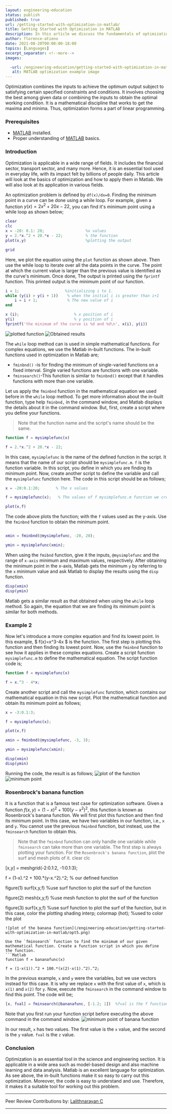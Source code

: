 ```yaml
---
layout: engineering-education
status: publish
published: true
url: /getting-started-with-optimization-in-matlab/
title: Getting Started with Optimization in MATLAB
description: In this article we discuss the fundamentals of optimization and cover real world examples where optimization is applied using MATLAB. 
author: florence-atieno
date: 2021-08-20T00:00:00-18:00
topics: [Languages]
excerpt_separator: <!--more-->
images:

  -url: /engineering-education/getting-started-with-optimization-in-matlab/hero.jpg
   alt: MATLAB optimization example image
---
```


Optimization combines the inputs to achieve the optimum output subject to satisfying certain specified constraints and conditions. It involves choosing the best among given data or combining the inputs to obtain the optimal working condition. It is a mathematical discipline that works to get the maxima and minima. Thus, optimization forms a part of linear programming. 


### Prerequisites
- [MATLAB](https://www.mathworks.com/products/get-matlab.html?s_tid=gn_getml) installed.
- Proper understanding of [MATLAB](https://www.section.io/engineering-education/getting-started-with-matlab/) basics.

### Introduction

Optimization is applicable in a wide range of fields. It includes the financial sector, transport sector, and many more. Hence, it is an essential tool used in everyday life, with its impact felt by billions of people daily. This article will look at the basics of optimization and how to apply them in Matlab. We will also look at its application in various fields.

An optimization problem is defined by `df(x)/dx=0`. Finding the minimum point in a curve can be done using a while loop. For example, given a function $y(x)= 2x^2+20x-22$, you can find it's  minimum point using a while loop as shown below;
```matlab
clear
clc
x = -20: 0.1: 20;                  %x values
y = 2.*x.^2 + 20.*x - 22;          % the function
plot(x,y)                          %plotting the output

grid
```

Here, we plot the equation using the `plot` function as shown above. Then use the while loop to iterate over all the data points in the curve. The point at which the current value is larger than the previous value is identified as the curve's minimum. Once done, The output is printed using the `fprintf` function. This printed output is the minimum point of our function.
```Matlab
i = 1;                    %initializing i to 1.
while (y(i) > y(i + 1))    % when the initial i is greater than i+1
    i = i + 1;             % The new value of i
end

x (i);                        % x position of i
y(i)                          % y position of i
fprintf('the minimum of the curve is %d and %d\n', x(i), y(i))
```

![plotted function](/engineering-education/getting-started-with-optimization-in-matlab/opt1.png)
![Obtained results](/engineering-education/getting-started-with-optimization-in-matlab/opt2.png)

The `while` loop method can is used in simple mathematical functions. For complex equations, we use the Matlab in-built functions. The in-built functions used in optimization in Matlab are;
- `fminbnd()` -is for finding the minimum of single-varied functions on a fixed interval. Single varied functions are functions with one variable.
- `fminsearch()`-This function is similar to `fminbnd()` except that it handles functions with more than one variable.

Let us apply the `fminbnd` function in the mathematical equation we used before in the `while` loop method. To get more information about the in-built function, type help `fminbnd,` in the command window, and Matlab displays the details about it in the command window. But, first, create a script where you define your functions.

> Note that the function name and the script's name should be the same.
```Matlab
function f = mysimplefunc(x)

f = 2.*x.^2 + 20.*x - 22;
```
In this case, `mysimplefunc` is the name of the defined function in the script. It means that the name of our script should be `mysimplefunc.m`. `f` is the function variable. In this script, you define in which you are finding its minimum point. Now, create another script to define the variable and call the `mysimplefunc` function here. The code in this script should be as follows;
```Matlab
x = -20:0.1:20;       % The x values

f = mysimplefunc(x);   % The values of f mysimplefunc.m function we created.

plot(x,f) 
```
The code above plots the function; with the `f` values used as the y-axis. Use the `fminbnd` function to obtain the minimum point.

```Matlab

xmin = fminbnd(@mysimplefunc, -20, 20);

ymin = mysimplefunc(xmin);
```
When using the `fmibnd` function, give it the inputs, `@mysimplefunc` and the range of `x-axis` minimum and maximum values, respectively. After obtaining the minimum point in the x-axis, Matlab gets the minimum `y` by referring to the `x` minimum value and ask Matlab to display the results using the `disp` function.
```Matlab
disp(xmin)
disp(ymin)
```
Matlab gets a similar result as that obtained when using the `while` loop method. So again, the equation that we are finding its minimum point is similar for both methods.
### Example 2
Now let's introduce a more complex equation and find its lowest point. In this example, $ f(x)=x^3-4x $ is the function. The first step is plotting this function and then finding its lowest point. Now, use the `fminbnd` function to see how it applies in these complex equations. Create a script function `mysimplefunc.m` to define the mathematical equation. The script function code is;
```Matlab
function f = mysimplefunc(x)

f = x.^3 - 4*x;
```
Create another script and call the `mysimplefunc` function, which contains our mathematical equation in this new script. Plot the mathematical function and obtain Its minimum point as follows;
```Matlab
x = -3:0.1:3;

f = mysimplefunc(x);

plot(x,f)

xmin = fminbnd(@mysimplefunc, -3, 3);

ymin = mysimplefunc(xmin);

disp(xmin)
disp(ymin)
```
Running the code, the result is as follows;
![plot of the function](/engineering-education/getting-started-with-optimization-in-matlab/opt3.png)
![minimum point](/engineering-education/getting-started-with-optimization-in-matlab/opt4.png)

### Rosenbrock's banana function
It is a function that is a famous test case for optimization software. Given a function $f(x,y) = (1-x)^2 + 100(y-x^2)^2$, this function is known as Rosenbrock's banana function. We will first plot this function and then find its minimum point. In this case, we have two variables in our function, i.e., `x` and `y`. You cannot use the previous `fminbnd` function, but instead, use the `fminsearch` function to obtain this.
> Note that the `fminbnd` function can only handle one variable while `fminsearch` can take more than one variable. The first step is always plotting your function. For the `Rosenbrock's banana function`, plot the surf and mesh plots of it.
clear
clc

[x,y] = meshgrid(-2:0.1:2, -1:0.1:3);

f = (1-x).^2 + 100.*(y-x.^2).^2;  % our defined function

figure(1)
surf(x,y,f) %use surf function to plot the surf of the function

figure(2)
mesh(x,y,f)   %use mesh function to plot the surf of the function

figure(3)
surf(x,y,f)    %use surf function to plot the surf of the function, but in this case, color the plotting
shading interp;
colormap (hot);     %used to color the plot
```
![plot of the banana function](/engineering-education/getting-started-with-optimization-in-matlab/opt5.png)

Use the `fminsearch` function to find the minimum of our given mathematical function. Create a function script in which you define the function.
```Matlab
function f = bananafunc(x)

f = (1-x(1)).^2 + 100.*(x(2)-x(1).^2).^2;
```
In the previous example, `x` and `y` were the variables, but we use vectors instead for this case. It is why we replace `x` with the first value of `x`, which is `x(1)` and `x(2)` for `y`. Now, execute the `fminsearch` in the command window to find this point. The code will be;
```Matlab
[x, fval] = fminsearch(@bananafunc, [-1.2; 1])  %fval is the f function values.
```
Note that you first run your function script before executing the above command in the command window.
![minimum point of banana function](/engineering-education/getting-started-with-optimization-in-matlab/opt6.png)

In our result, `x` has two values. The first value is the `x` value, and the second is the `y` value. `fval` is the `z` value.

### Conclusion
Optimization is an essential tool in the science and engineering section. It is applicable in a wide area such as model-based design and also machine learning and data analysis. Matlab is an excellent language for optimization. As see above, the in-built functions make it so easy to carry out this optimization. Moreover, the code is easy to understand and use. Therefore, it makes it a suitable tool for working out this problem.

---
Peer Review Contributions by: [Lalithnarayan C](/engineering-education/authors/lalithnarayan-c/)



---

<!-- MathJax script -->
<script type="text/javascript" async
    src="https://cdnjs.cloudflare.com/ajax/libs/mathjax/2.7.1/MathJax.js?config=TeX-AMS-MML_HTMLorMML">
    MathJax.Hub.Config({
    tex2jax: {
      inlineMath: [['$','$'], ['\\(','\\)']],
      displayMath: [['$$','$$']],
      processEscapes: true,
      processEnvironments: true,
      skipTags: ['script', 'noscript', 'style', 'textarea', 'pre'],
      TeX: { equationNumbers: { autoNumber: "AMS" },
           extensions: ["AMSmath.js", "AMSsymbols.js"] }
    }
    });
    MathJax.Hub.Queue(function() {
      // Fix <code> tags after MathJax finishes running. This is a
      // hack to overcome a shortcoming of Markdown. Discussion at
      // https://github.com/mojombo/jekyll/issues/199
      var all = MathJax.Hub.getAllJax(), i;
      for(i = 0; i < all.length; i += 1) {
          all[i].SourceElement().parentNode.className += ' has-jax';
      }
    });
    MathJax.Hub.Config({
    // Autonumbering by mathjax
    TeX: { equationNumbers: { autoNumber: "AMS" } }
    });
  </script>
